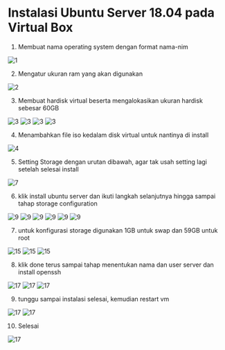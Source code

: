 # Instalasi Ubuntu Server 18.04 pada Virtual Box

1. Membuat nama operating system dengan format nama-nim

![1](assets/01.png)

2. Mengatur ukuran ram yang akan digunakan

![2](assets/02.png)

3. Membuat hardisk virtual beserta mengalokasikan ukuran hardisk sebesar 60GB

![3](assets/03.png)
![3](assets/04.png)
![3](assets/05.png)
![3](assets/06.png)

4. Menambahkan file iso kedalam disk virtual untuk nantinya di install 

![4](assets/07.png)

5. Setting Storage dengan urutan dibawah, agar tak usah setting lagi setelah selesai install

![7](assets/08.png)

6. klik install ubuntu server dan ikuti langkah selanjutnya hingga sampai tahap storage configuration

![9](assets/09.png)
![9](assets/10.png)
![9](assets/11.png)
![9](assets/12.png)
![9](assets/13.png)
![9](../assets/14.png)

7. untuk konfigurasi storage digunakan 1GB untuk swap dan 59GB untuk root

![15](assets/15.png)
![15](assets/16.png)
![15](assets/17.png)

8. klik done terus sampai tahap menentukan nama dan user server dan install openssh

![17](assets/18.png)
![17](assets/19.png)
![17](assets/20.png)

9. tunggu sampai instalasi selesai, kemudian restart vm

![17](assets/21.png)
![17](assets/22.png)

10. Selesai

![17](assets/23.png)